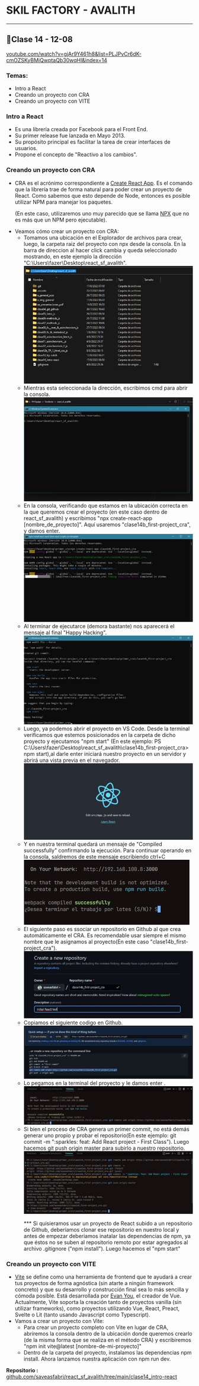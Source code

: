 # SKIL FACTORY - AVALITH
------------------------------
## :book:Clase 14 - 12-08
[youtube.com/watch?v=gjAr9Y461h8&list=PLJPvCr6dK-cmOZSKyBMiQwptaQb30wqHl&index=14](https://www.youtube.com/watch?v=gjAr9Y461h8&list=PLJPvCr6dK-cmOZSKyBMiQwptaQb30wqHl&index=14)

<section class="theme-guide">
  <h3 class="title-theme">Temas:</h3>
  <ul>
    <li><span>Intro a React</span></li>
    <li><span>Creando un proyecto con CRA</span></li>
    <li><span>Creando un proyecto con VITE</span></li>
  </ul>
</section>

<section class="topics-container">
  <h3 class="title-topics">Intro a React</h3>
  <ul class="ul-topics">
    <li>
      <span>Es una librería creada por Facebook para el Front End.<a href="https://www.w3schools.com/jsref/met_win_settimeout.asp" class="link-definition" target="_blank"></a> </span>
    </li>     
    <li>
      <span>Su primer release fue lanzada en Mayo 2013.</span>
    </li>     
    <li>
      <span>Su propósito principal es facilitar la tarea de crear interfaces de usuarios.</span>
    </li>     
    <li>
      <span>Propone el concepto de "Reactivo a los cambios".</span>
    </li>     
  </ul>
</section>

<section class="topics-container">
  <h3 class="title-topics">Creando un proyecto con CRA</h3>
  <ul class="ul-topics">
    <li>
      <span>
        CRA es el acrónimo correspondiente a <a href="https://create-react-app.dev/" class="link-definition" target="_blank">Create React App</a>. Es el comando que la librería trae de forma natural para poder crear un proyecto de React. Como sabemos que esto depende de Node, entonces es posible utilizar NPM para manejar los paquetes.
      </span>
      <p>
        (En este caso, utilizaremos uno muy parecido que se llama <a href="https://medium.com/@maybekatz/introducing-npx-an-npm-package-runner-55f7d4bd282b" class="link-definition" target="_blank">NPX</a> que no es más que un NPM pero ejecutable).
      </p>
    </li>
    <li>
      <span>
        Veamos cómo crear un proyecto con CRA:
      </span>
      <ul class="sub-ul-topics">
        <li>
          <span>Tomamos una ubicación en el Explorador de archivos para crear, luego, la carpeta raiz del proyecto con npx desde la consola. En la barra de direccion al hacer click cambia y queda seleccionado mostrando, en este ejemplo la dirección "C:\Users\fazer\Desktop\react_sf_avalith".</span>
        </li>
        <img class="img-code ex-img" src="../clase14_intro-react/img/ex1.jpg" alt="Imágen de ejemplo"> 
        <li>
          <span>Mientras esta seleccionada la dirección, escribimos cmd para abrir la consola.</span>
        </li>
        <img class="img-code ex-img" src="../clase14_intro-react/img/ex2.jpg" alt="Imágen de ejemplo"> 
        <li>
          <span>En la consola, verificando que estamos en la ubicación correcta en la que queremos crear el proyecto (en este caso dentro de react_sf_avalith) y escribimos "npx create-react-app [nombre_de_proyecto]". Aquí usaremos "clase14b_first-project_cra", y damos enter.</span>
        </li>
        <img class="img-code ex-img" src="../clase14_intro-react/img/ex3.jpg" alt="Imágen de ejemplo"> 
        <li>
          <span>Al terminar de ejecutarce (demora bastante) nos aparecerá el mensaje al final "Happy Hacking".</span>
        </li>
        <img class="img-code ex-img" src="../clase14_intro-react/img/ex4.jpg" alt="Imágen de ejemplo"> 
        <li>
          <span>Luego, ya podemos abrir el proyecto en VS Code. Desde la terminal verificamos que estemos posicionados en la carpeta de dicho proyecto y ejecutamos "npm start" (En este ejemplo: PS C:\Users\fazer\Desktop\react_sf_avalith\clase14b_first-project_cra> npm start),al darle enter iniciará nuestro proyecto en un servidor y abrirá una vista previa en el navegador. </span>
        </li>
        <img class="img-code ex-img" src="../clase14_intro-react/img/ex5.jpg" alt="Imágen de ejemplo"> 
        <li>
          <span>Y en nuestra terminal quedará un mensaje de "Compiled successfully" confirmando la ejecución. Para continuar operando en la consola, saldremos de este mensaje escribiendo ctrl+C</span>
        </li>
        <img class="img-code ex6-img" src="../clase14_intro-react/img/ex6.jpg" alt="Imágen de ejemplo"> 
        <li>
          <span>El siguiente paso es ssociar un repositorio en Github al que crea automáticamente el CRA. Es recomendable usar siempre el mismo nombre que le asignamos al proyecto(En este caso "clase14b_first-project_cra").</span>
        </li>
        <img class="img-code ex-img" src="../clase14_intro-react/img/ex7.jpg" alt="Imágen de ejemplo"> 
        <li>
          <span>Copiamos el siguiente codigo en Github.</span>
        </li>
        <img class="img-code ex-img" src="../clase14_intro-react/img/ex8.jpg" alt="Imágen de ejemplo"> 
        <li>
          <span>Lo pegamos en la terminal del proyecto y le damos enter .</span>
        </li>
        <img class="img-code ex-img" src="../clase14_intro-react/img/ex9.jpg" alt="Imágen de ejemplo"> 
        <li><span>Si bien el proceso de CRA genera un primer commit, no está demás generar uno propio y probar el repositorio(En este ejemplo: git commit -m ":sparkles: feat: Add React project - First Class"). Luego hacemos git push origin master para subirlo a nuestro repositorio.</span>
        </li>
        <img class="img-code ex-img" src="../clase14_intro-react/img/ex10.jpg" alt="Imágen de ejemplo"> 
        <p class="p-text">*** Si quisieramos usar un proyecto de React subido a un repositorio de Github, deberiamos clonar ese repositorio en nuestro local y antes de empezar deberiamos inatalar las dependencias de npm, ya que éstos no se suben al repositorio remoto por estar agregados al archivo .gitignore ("npm install"). Luego hacemos el "npm start"</p>
        </li>
      </ul>
    </li>
  </ul>       
</section>

<section class="topics-container">
  <h3 class="title-topics">Creando un proyecto con VITE</h3>
  <ul class="ul-topics">
    <li>
      <span><a href="https://vitejs.dev/guide/" class="link-definition" target="_blank">Vite</a> se define como una herramienta de frontend que te ayudará a crear tus proyectos de forma agnóstica (sin atarte a ningún framework concreto) y que su desarrollo y construcción final sea lo más sencilla y cómoda posible. Está desarrollada por <a href="https://evanyou.me/" class="link-definition" target="_blank">Evan You</a>, el creador de Vue.
      Actualmente, Vite soporta la creación tanto de proyectos vanilla (sin utilizar frameworks), como proyectos utilizando Vue, React, Preact, Svelte o Lit (tanto usando Javascript como Typescript).</span>
    </li>
    <li>
      <span>Vamos a crear un proyecto con Vite:</span>
      <ul class="sub-ul-topics">
        <li>
          <span>Para crear un proyecto completo con Vite en lugar de CRA, abriremos la consola dentro de la ubicación donde queremos crearlo (de la misma forma que se realiza en el método CRA) y escribiremos "npm init vite@latest [nombre-de-mi-proyecto]"</span>
        </li>
        <li>
          <span>Dentro de la carpeta del proyecto, instalamos las dependencias npm install.
            Ahora lanzamos nuestra aplicación con npm run dev.</span>
        </li>
      </ul>
    </li>
  </ul>     
</section>



__Repositorio :__
[github.com/saveasfabri/react_sf_avalith/tree/main/clase14_intro-react](https://github.com/saveasfabri/react_sf_avalith/tree/main/clase14_intro-react)
